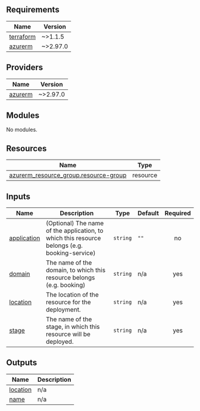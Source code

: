 <!-- BEGIN_TF_DOCS -->
## Requirements

| Name | Version |
|------|---------|
| <a name="requirement_terraform"></a> [terraform](#requirement\_terraform) | ~>1.1.5 |
| <a name="requirement_azurerm"></a> [azurerm](#requirement\_azurerm) | ~>2.97.0 |

## Providers

| Name | Version |
|------|---------|
| <a name="provider_azurerm"></a> [azurerm](#provider\_azurerm) | ~>2.97.0 |

## Modules

No modules.

## Resources

| Name | Type |
|------|------|
| [azurerm_resource_group.resource-group](https://registry.terraform.io/providers/hashicorp/azurerm/latest/docs/resources/resource_group) | resource |

## Inputs

| Name | Description | Type | Default | Required |
|------|-------------|------|---------|:--------:|
| <a name="input_application"></a> [application](#input\_application) | (Optional) The name of the application, to which this resource belongs (e.g. booking-service) | `string` | `""` | no |
| <a name="input_domain"></a> [domain](#input\_domain) | The name of the domain, to which this resource belongs (e.g. booking) | `string` | n/a | yes |
| <a name="input_location"></a> [location](#input\_location) | The location of the resource for the deployment. | `string` | n/a | yes |
| <a name="input_stage"></a> [stage](#input\_stage) | The name of the stage, in which this resource will be deployed. | `string` | n/a | yes |

## Outputs

| Name | Description |
|------|-------------|
| <a name="output_location"></a> [location](#output\_location) | n/a |
| <a name="output_name"></a> [name](#output\_name) | n/a |
<!-- END_TF_DOCS -->